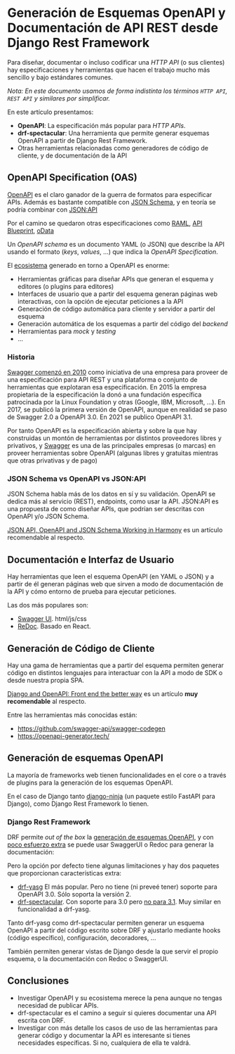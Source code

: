 # Generación de Esquemas OpenAPI y Documentación de API REST desde Django Rest Framework

Para diseñar, documentar o incluso codificar una _HTTP API_ (o sus clientes) hay especificaciones y herramientas que hacen el trabajo mucho más sencillo y bajo estándares comunes.

_Nota: En este documento usamos de forma indistinta los términos `HTTP API`, `REST API` y similares por simplificar._

En este artículo presentamos:

-   **OpenAPI**: La especificación más popular para _HTTP APIs_.
-   **drf-spectacular**: Una herramienta que permite generar esquemas OpenAPI a partir de Django Rest Framework.
-   Otras herramientas relacionadas como generadores de código de cliente, y de documentación de la API

## OpenAPI Specification (OAS)

[OpenAPI](https://www.openapis.org/) es el claro ganador de la guerra de formatos para especificar APIs. Además es bastante compatible con [JSON Schema](https://json-schema.org/), y en teoría se podría combinar con [JSON:API](https://jsonapi.org/)

Por el camino se quedaron otras especificaciones como [RAML](https://raml.org/), [API Blueprint](https://apiblueprint.org/), [oData](https://www.odata.org/)

Un _OpenAPI schema_ es un documento YAML (o JSON) que describe la API usando el formato (_keys_, _values_, ...) que indica la _OpenAPI Specification_.

El [ecosistema](https://github.com/OAI/OpenAPI-Specification/blob/main/IMPLEMENTATIONS.md) generado en torno a OpenAPI es enorme:

-   Herramientas gráficas para diseñar APIs que generan el esquema y editores (o plugins para editores)
-   Interfaces de usuario que a partir del esquema generan páginas web interactivas, con la opción de ejecutar peticiones a la API
-   Generación de código automática para cliente y servidor a partir del esquema
-   Generación automática de los esquemas a partir del código del _backend_
-   Herramientas para _mock_ y _testing_
-   ...

### Historia

[Swagger comenzó en 2010](https://en.wikipedia.org/wiki/OpenAPI_Specification) como iniciativa de una empresa para proveer de una especificación para API REST y una plataforma o conjunto de herramientas que explotaran esa especificación. En 2015 la empresa propietaria de la especificación la donó a una fundación específica patrocinada por la Linux Foundation y otras (Google, IBM, Microsoft, ...). En 2017, se publicó la primera versión de OpenAPI, aunque en realidad se paso de Swagger 2.0 a OpenAPI 3.0. En 2021 se publico OpenAPI 3.1.

Por tanto OpenAPI es la especificación abierta y sobre la que hay construidas un montón de herramientas por distintos proveedores libres y privativos, y [Swagger](https://swagger.io/) es una de las principales empresas (o marcas) en proveer herramientas sobre OpenAPI (algunas libres y gratuitas mientras que otras privativas y de pago)

### JSON Schema vs OpenAPI vs JSON:API

JSON Schema habla más de los datos en sí y su validación. OpenAPI se dedica más al servicio (REST), endpoints, como usar la API. JSON:API es una propuesta de como diseñar APIs, que podrían ser descritas con OpenAPI y/o JSON Schema.

[JSON API, OpenAPI and JSON Schema Working in Harmony](https://apisyouwonthate.com/blog/json-api-openapi-and-json-schema) es un artículo recomendable al respecto.

## Documentación e Interfaz de Usuario

Hay herramientas que leen el esquema OpenAPI (en YAML o JSON) y a partir de él generan páginas web que sirven a modo de documentación de la API y cómo entorno de prueba para ejecutar peticiones.

Las dos más populares son:

-   [Swagger UI](https://swagger.io/tools/swagger-ui/). html/js/css
-   [ReDoc](https://github.com/Redocly/redoc). Basado en React.

## Generación de Código de Cliente

Hay una gama de herramientas que a partir del esquema permiten generar código en distintos lenguajes para interactuar con la API a modo de SDK o desde nuestra propia SPA.

[Django and OpenAPI: Front end the better way](https://www.saaspegasus.com/guides/modern-javascript-for-django-developers/apis) es un artículo **muy recomendable** al respecto.

Entre las herramientas más conocidas están:

-   https://github.com/swagger-api/swagger-codegen
-   https://openapi-generator.tech/

## Generación de esquemas OpenAPI

La mayoría de frameworks web tienen funcionalidades en el core o a través de plugins para la generación de los esquemas OpenAPI.

En el caso de Django tanto [django-ninja](https://github.com/vitalik/django-ninja) (un paquete estilo FastAPI para Django), como Django Rest Framework lo tienen.

### Django Rest Framework

DRF permite _out of the box_ la [generación de esquemas OpenAPI](https://www.django-rest-framework.org/api-guide/schemas/), y con [poco esfuerzo extra](https://www.django-rest-framework.org/topics/documenting-your-api/) se puede usar SwaggerUI o Redoc para generar la documentación:

Pero la opción por defecto tiene algunas limitaciones y hay dos paquetes que proporcionan características extra:

-   [drf-yasg](https://github.com/axnsan12/drf-yasg) El más popular. Pero no tiene (ni preveé tener) soporte para OpenAPI 3.0. Sólo soporta la versión 2.
-   [drf-spectacular](https://github.com/tfranzel/drf-spectacular/). Con soporte para 3.0 pero [no para 3.1](https://github.com/tfranzel/drf-spectacular/issues/378). Muy similar en funcionalidad a drf-yasg.

Tanto drf-yasg como drf-spectacular permiten generar un esquema OpenAPI a partir del código escrito sobre DRF y ajustarlo mediante hooks (código específico), configuración, decoradores, ...

También permiten generar vistas de Django desde la que servir el propio esquema, o la documentación con Redoc o SwaggerUI.

## Conclusiones

-   Investigar OpenAPI y su ecosistema merece la pena aunque no tengas necesidad de publicar APIs.
-   drf-spectacular es el camino a seguir si quieres documentar una API escrita con DRF.
-   Investigar con más detalle los casos de uso de las herramientas para generar código y documentar la API es interesante si tienes necesidades específicas. Si no, cualquiera de ella te valdrá.
